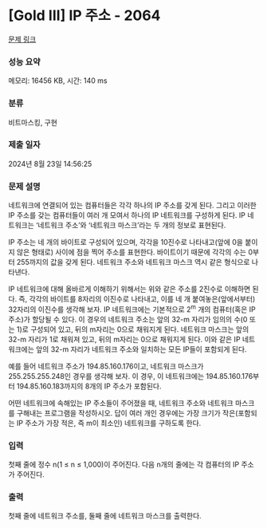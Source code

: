 # [Gold III] IP 주소 - 2064 

[문제 링크](https://www.acmicpc.net/problem/2064) 

### 성능 요약

메모리: 16456 KB, 시간: 140 ms

### 분류

비트마스킹, 구현

### 제출 일자

2024년 8월 23일 14:56:25

### 문제 설명

<p>네트워크에 연결되어 있는 컴퓨터들은 각각 하나의 IP 주소를 갖게 된다. 그리고 이러한 IP 주소를 갖는 컴퓨터들이 여러 개 모여서 하나의 IP 네트워크를 구성하게 된다. IP 네트워크는 ‘네트워크 주소’와 ‘네트워크 마스크’라는 두 개의 정보로 표현된다.</p>

<p>IP 주소는 네 개의 바이트로 구성되어 있으며, 각각을 10진수로 나타내고(앞에 0을 붙이지 않은 형태로) 사이에 점을 찍어 주소를 표현한다. 바이트이기 때문에 각각의 수는 0부터 255까지의 값을 갖게 된다. 네트워크 주소와 네트워크 마스크 역시 같은 형식으로 나타낸다.</p>

<p>IP 네트워크에 대해 올바르게 이해하기 위해서는 위와 같은 주소를 2진수로 이해하면 된다. 즉, 각각의 바이트를 8자리의 이진수로 나타내고, 이를 네 개 붙여놓은(앞에서부터) 32자리의 이진수를 생각해 보자. IP 네트워크에는 기본적으로 2<sup>m</sup> 개의 컴퓨터(혹은 IP 주소)가 할당될 수 있다. 이 경우의 네트워크 주소는 앞의 32-m 자리가 임의의 수(0 또는 1)로 구성되어 있고, 뒤의 m자리는 0으로 채워지게 된다. 네트워크 마스크는 앞의 32-m 자리가 1로 채워져 있고, 뒤의 m자리는 0으로 채워지게 된다. 이와 같은 IP 네트워크에는 앞의 32-m 자리가 네트워크 주소와 일치하는 모든 IP들이 포함되게 된다.</p>

<p>예를 들어 네트워크 주소가 194.85.160.176이고, 네트워크 마스크가 255.255.255.248인 경우를 생각해 보자. 이 경우, 이 네트워크에는 194.85.160.176부터 194.85.160.183까지의 8개의 IP 주소가 포함된다.</p>

<p>어떤 네트워크에 속해있는 IP 주소들이 주어졌을 때, 네트워크 주소와 네트워크 마스크를 구해내는 프로그램을 작성하시오. 답이 여러 개인 경우에는 가장 크기가 작은(포함되는 IP 주소가 가장 적은, 즉 m이 최소인) 네트워크를 구하도록 한다.</p>

### 입력 

 <p>첫째 줄에 정수 n(1 ≤ n ≤ 1,000)이 주어진다. 다음 n개의 줄에는 각 컴퓨터의 IP 주소가 주어진다.</p>

### 출력 

 <p>첫째 줄에 네트워크 주소를, 둘째 줄에 네트워크 마스크를 출력한다.</p>

